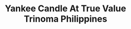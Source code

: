 ---
title: "Yankee Candle At True Value Trinoma Philippines"
url: /quezon-city/yankee-candle-at-true-value-trinoma-philippines/
shop: department store
---